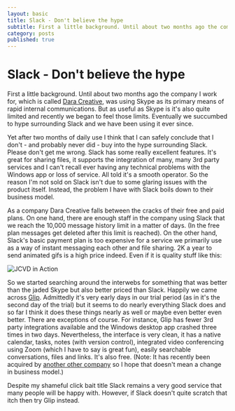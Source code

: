 ```yaml
---
layout: basic
title: Slack - Don't believe the hype
subtitle: First a little background. Until about two months ago the company I work for, which is called <a href="http://daracreative.ie" target="_blank">Dara Creative</a>, was using Skype as its primary means of rapid internal communications. But as useful as Skype is it's also quite limited and recently we began to feel those limits. Eventually we succumbed to hype surrounding Slack and so we have been using it ever since.
category: posts
published: true
---
```


# Slack - Don't believe the hype

First a little background. Until about two months ago the company I work for, which is called <a href="http://daracreative.ie" target="_blank">Dara Creative</a>, was using Skype as its primary means of rapid internal communications. But as useful as Skype is it's also quite limited and recently we began to feel those limits. Eventually we succumbed to hype surrounding Slack and we have been using it ever since.

Yet after two months of daily use I think that I can safely conclude that I don't - and probably never did - buy into the hype surrounding Slack. Please don't get me wrong. Slack has some really excellent features. It's great for sharing files, it supports the integration of many, many 3rd party services and I can't recall ever having any technical problems with the Windows app or loss of service. All told it's a smooth operator. So the reason I'm not sold on Slack isn't due to some glaring issues with the product itself. Instead, the problem I have with Slack boils down to their business model.

As a company Dara Creative falls between the cracks of their free and paid plans. On one hand, there are enough staff in the company using Slack that we reach the 10,000 message history limit in a matter of days. (In the free plan messages get deleted after this limit is reached). On the other hand, Slack's basic payment plan is too expensive for a service we primarily use as a way of instant messaging each other and file sharing. 2K a year to send animated gifs is a high price indeed. Even if it is quality stuff like this:

![JCVD in Action](http://lukemcgurdy.github.io/assets/images/post-images/jcvd.gif)

So we started searching around the interwebs for something that was better than the jaded Skype but also better priced than Slack. Happily we came across <a href="https://glip.com/" target="_blank">Glip</a>. Admittedly it's very early days in our trial period (as in it's the second day of the trial) but it seems to do nearly everything Slack does and so far I think it does these things nearly as well or maybe even better even better. There are exceptions of course. For instance, Glip has fewer 3rd party integrations available and the Windows desktop app crashed three times in two days. Nevertheless, the interface is very clean, it has a native calendar, tasks, notes (with version control), integrated video conferencing using Zoom (which I have to say is great fun), easily searchable conversations, files and links. It's also free. (Note: It has recently been acquired by <a href="http://recode.net/2015/06/19/ringcentral-expands-beyond-phone-service-with-glip-acquisition/" target="_blank">another other company</a> so I hope that doesn't mean a change in business model.)

Despite my shameful click bait title Slack remains a very good service that many people will be happy with. However, if Slack doesn't quite scratch that itch then try Glip instead.
